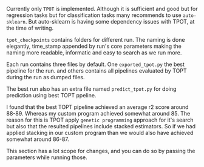 Currently only `TPOT` is implemented. Although it is sufficient and good but for regression tasks but for classification tasks many recommends to use `auto-sklearn`. But auto-sklearn is having some dependency issues with TPOT, at the time of writing.<br>

`tpot_checkpoints` contains folders for different run. The naming is done elegantly, time_stamp appended by run's core parameters making the naming more readable, informatic and easy to search as we run more.

Each run contains three files by default. One `exported_tpot.py` the best pipeline for the run. and others contains all pipelines evaluated by TOPT during the run as dumped files.

The best run also has an extra file named `predict_tpot.py` for doing prediction using best TOPT ppeline.

I found that the best TOPT pipeline achieved an average r2 score around 88-89. Whereas my custom program achieved somewhat around 85. The reason for this is TPOT apply `genetic programming` approach for it's search but also that the resulted pipelines include stacked estimators. So if we had applied stacking in our custom program than we would also have achieved somewhat around 86-87.

This section has a lot scope for changes, and you can do so by passing the parameters while running those.